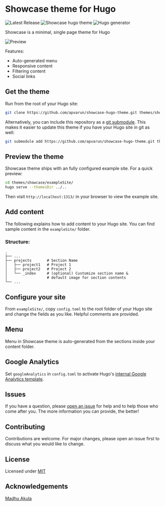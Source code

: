 # Showcase theme for Hugo

![Latest Release](https://img.shields.io/github/tag/apvarun/showcase-hugo-theme.svg)
![Showcase hugo theme](https://img.shields.io/github/license/apvarun/showcase-hugo-theme)
![Hugo generator](https://img.shields.io/badge/generator-hugo-brightgreen)

Showcase is a minimal, single page theme for Hugo

![Preview](https://github.com/apvarun/showcase-hugo-theme/blob/master/images/screenshot.png)

Features:

- Auto-generated menu
- Responsive content
- Filtering content
- Social links

## Get the theme

Run from the root of your Hugo site:

```sh
git clone https://github.com/apvarun/showcase-hugo-theme.git themes/showcase
```

Alternatively, you can include this repository as a [git submodule](https://git-scm.com/docs/gitsubmodules). This makes it easier to update this theme if you have your Hugo site in git as well:

```sh
git submodule add https://github.com/apvarun/showcase-hugo-theme.git themes/showcase
```

## Preview the theme

Showcase theme ships with an fully configured example site. For a quick preview:

```sh
cd themes/showcase/exampleSite/
hugo serve --themesDir ../..
```

Then visit `http://localhost:1313/` in your browser to view the example site.

## Add content

The following explains how to add content to your Hugo site. You can find sample content in the `exampleSite/` folder.

### Structure:
    .
    ├── ...
    ├── projects       # Section Name
    │   ├── project1   # Project 1
    │   ├── project2   # Project 2
    │   └── _index     # (optional) Customize section name &
    │                  # default image for section contents
    └── ...


## Configure your site

From `exampleSite/`, copy `config.toml` to the root folder of your Hugo site and change the fields as you like. Helpful comments are provided.

## Menu

Menu in Showcase theme is auto-generated from the sections inside your content folder.

## Google Analytics

Set `googleAnalytics` in `config.toml` to activate Hugo's [internal Google Analytics template](https://gohugo.io/templates/internal/#google-analytics).

## Issues

If you have a question, please [open an issue](https://github.com/apvarun/showcase-hugo-theme/issues) for help and to help those who come after you. The more information you can provide, the better!

## Contributing

Contributions are welcome. For major changes, please open an issue first to discuss what you would like to change.

## License

Licensed under [MIT](LICENSE)

## Acknowledgements

[Madhu Akula](https://github.com/madhuakula)
